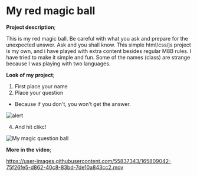 # My red magic ball

**Project description**;

This is my red magic ball. Be careful with what you ask and prepare for the unexpected unswer. 
Ask and you shall know. This simple html/css/js project is my own, and i have played with extra content besides regular M8B rules. 
I have tried to make it simple and fun. Some of the names (class) are strange because I was playing with two languages.

**Look of my project**;
1. First place your name
2. Place your question
 - Because if you don't, you won't get the answer.

![alert](https://user-images.githubusercontent.com/55837343/165810711-4f322276-0bdd-4949-94f6-926838047eee.png)
 

4. And hit clikc! 

![My magic question ball](https://user-images.githubusercontent.com/55837343/165806491-a46666bf-bcd1-46d8-a545-de41693e5443.png)



**More in the video**;



https://user-images.githubusercontent.com/55837343/165809042-75f26fe5-d862-40c8-83bd-7de10a843cc2.mov

